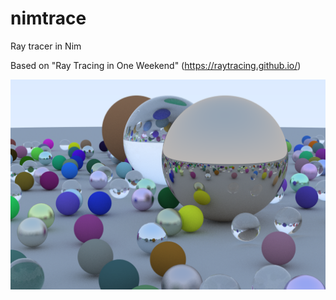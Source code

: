 # nimtrace
Ray tracer in Nim

Based on "Ray Tracing in One Weekend" (https://raytracing.github.io/)

![Demo](/demo/demo2.png)
